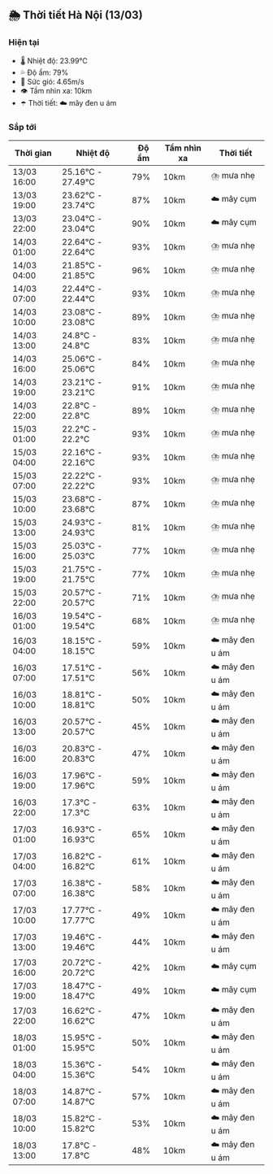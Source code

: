 ## 🌦️ Thời tiết Hà Nội (13/03)

### Hiện tại

- 🌡️ Nhiệt độ: 23.99℃
- 💦 Độ ẩm: 79%
- 💨 Sức gió: 4.65m/s
- 👁️ Tầm nhìn xa: 10km
- ☂️ Thời tiết: ☁️ mây đen u ám

### Sắp tới

| Thời gian | Nhiệt độ | Độ ẩm | Tầm nhìn xa | Thời tiết |
| --- | --- | --- | --- | --- |
| 13/03 16:00 | 25.16℃ - 27.49℃ | 79% | 10km | ⛈️ mưa nhẹ |
| 13/03 19:00 | 23.62℃ - 23.74℃ | 87% | 10km | ☁️ mây cụm |
| 13/03 22:00 | 23.04℃ - 23.04℃ | 90% | 10km | ☁️ mây cụm |
| 14/03 01:00 | 22.64℃ - 22.64℃ | 93% | 10km | ⛈️ mưa nhẹ |
| 14/03 04:00 | 21.85℃ - 21.85℃ | 96% | 10km | ⛈️ mưa nhẹ |
| 14/03 07:00 | 22.44℃ - 22.44℃ | 93% | 10km | ⛈️ mưa nhẹ |
| 14/03 10:00 | 23.08℃ - 23.08℃ | 89% | 10km | ⛈️ mưa nhẹ |
| 14/03 13:00 | 24.8℃ - 24.8℃ | 83% | 10km | ⛈️ mưa nhẹ |
| 14/03 16:00 | 25.06℃ - 25.06℃ | 84% | 10km | ⛈️ mưa nhẹ |
| 14/03 19:00 | 23.21℃ - 23.21℃ | 91% | 10km | ⛈️ mưa nhẹ |
| 14/03 22:00 | 22.8℃ - 22.8℃ | 89% | 10km | ⛈️ mưa nhẹ |
| 15/03 01:00 | 22.2℃ - 22.2℃ | 93% | 10km | ⛈️ mưa nhẹ |
| 15/03 04:00 | 22.16℃ - 22.16℃ | 93% | 10km | ⛈️ mưa nhẹ |
| 15/03 07:00 | 22.22℃ - 22.22℃ | 93% | 10km | ⛈️ mưa nhẹ |
| 15/03 10:00 | 23.68℃ - 23.68℃ | 87% | 10km | ⛈️ mưa nhẹ |
| 15/03 13:00 | 24.93℃ - 24.93℃ | 81% | 10km | ⛈️ mưa nhẹ |
| 15/03 16:00 | 25.03℃ - 25.03℃ | 77% | 10km | ⛈️ mưa nhẹ |
| 15/03 19:00 | 21.75℃ - 21.75℃ | 77% | 10km | ⛈️ mưa nhẹ |
| 15/03 22:00 | 20.57℃ - 20.57℃ | 71% | 10km | ⛈️ mưa nhẹ |
| 16/03 01:00 | 19.54℃ - 19.54℃ | 68% | 10km | ⛈️ mưa nhẹ |
| 16/03 04:00 | 18.15℃ - 18.15℃ | 59% | 10km | ☁️ mây đen u ám |
| 16/03 07:00 | 17.51℃ - 17.51℃ | 56% | 10km | ☁️ mây đen u ám |
| 16/03 10:00 | 18.81℃ - 18.81℃ | 50% | 10km | ☁️ mây đen u ám |
| 16/03 13:00 | 20.57℃ - 20.57℃ | 45% | 10km | ☁️ mây đen u ám |
| 16/03 16:00 | 20.83℃ - 20.83℃ | 47% | 10km | ☁️ mây đen u ám |
| 16/03 19:00 | 17.96℃ - 17.96℃ | 59% | 10km | ☁️ mây đen u ám |
| 16/03 22:00 | 17.3℃ - 17.3℃ | 63% | 10km | ☁️ mây đen u ám |
| 17/03 01:00 | 16.93℃ - 16.93℃ | 65% | 10km | ☁️ mây đen u ám |
| 17/03 04:00 | 16.82℃ - 16.82℃ | 61% | 10km | ☁️ mây đen u ám |
| 17/03 07:00 | 16.38℃ - 16.38℃ | 58% | 10km | ☁️ mây đen u ám |
| 17/03 10:00 | 17.77℃ - 17.77℃ | 49% | 10km | ☁️ mây đen u ám |
| 17/03 13:00 | 19.46℃ - 19.46℃ | 44% | 10km | ☁️ mây đen u ám |
| 17/03 16:00 | 20.72℃ - 20.72℃ | 42% | 10km | ☁️ mây cụm |
| 17/03 19:00 | 18.47℃ - 18.47℃ | 49% | 10km | ☁️ mây cụm |
| 17/03 22:00 | 16.62℃ - 16.62℃ | 47% | 10km | ☁️ mây đen u ám |
| 18/03 01:00 | 15.95℃ - 15.95℃ | 50% | 10km | ☁️ mây đen u ám |
| 18/03 04:00 | 15.36℃ - 15.36℃ | 54% | 10km | ☁️ mây đen u ám |
| 18/03 07:00 | 14.87℃ - 14.87℃ | 57% | 10km | ☁️ mây đen u ám |
| 18/03 10:00 | 15.82℃ - 15.82℃ | 53% | 10km | ☁️ mây đen u ám |
| 18/03 13:00 | 17.8℃ - 17.8℃ | 48% | 10km | ☁️ mây đen u ám |
